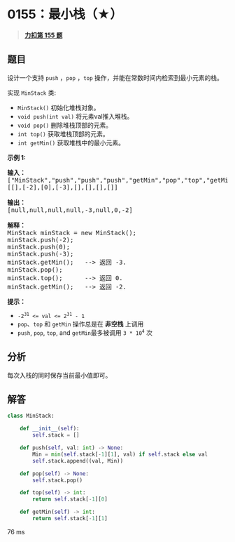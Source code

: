 # 0155：最小栈（★）


> <u>**[力扣第 155 题](https://leetcode.cn/problems/min-stack/)**</u>

## 题目

<p>设计一个支持 <code>push</code> ，<code>pop</code> ，<code>top</code> 操作，并能在常数时间内检索到最小元素的栈。</p>

<p>实现 <code>MinStack</code> 类:</p>

<ul>
<li><code>MinStack()</code> 初始化堆栈对象。</li>
<li><code>void push(int val)</code> 将元素val推入堆栈。</li>
<li><code>void pop()</code> 删除堆栈顶部的元素。</li>
<li><code>int top()</code> 获取堆栈顶部的元素。</li>
<li><code>int getMin()</code> 获取堆栈中的最小元素。</li>
</ul>



<p><strong>示例 1:</strong></p>

<pre>
<strong>输入：</strong>
["MinStack","push","push","push","getMin","pop","top","getMin"]
[[],[-2],[0],[-3],[],[],[],[]]

<strong>输出：</strong>
[null,null,null,null,-3,null,0,-2]

<strong>解释：</strong>
MinStack minStack = new MinStack();
minStack.push(-2);
minStack.push(0);
minStack.push(-3);
minStack.getMin();   --&gt; 返回 -3.
minStack.pop();
minStack.top();      --&gt; 返回 0.
minStack.getMin();   --&gt; 返回 -2.
</pre>



<p><strong>提示：</strong></p>

<ul>
<li><code>-2<sup>31</sup> &lt;= val &lt;= 2<sup>31</sup> - 1</code></li>
<li><code>pop</code>、<code>top</code> 和 <code>getMin</code> 操作总是在 <strong>非空栈</strong> 上调用</li>
<li><code>push</code>, <code>pop</code>, <code>top</code>, and <code>getMin</code>最多被调用 <code>3 * 10<sup>4</sup></code> 次</li>
</ul>


## 分析

每次入栈的同时保存当前最小值即可。

## 解答

```python
class MinStack:

    def __init__(self):
        self.stack = []

    def push(self, val: int) -> None:
        Min = min(self.stack[-1][1], val) if self.stack else val
        self.stack.append((val, Min))

    def pop(self) -> None:
        self.stack.pop()

    def top(self) -> int:
        return self.stack[-1][0]

    def getMin(self) -> int:
        return self.stack[-1][1]
```
76 ms



